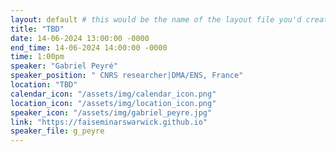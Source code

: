 ```yaml
---
layout: default # this would be the name of the layout file you'd create for events
title: "TBD"
date: 14-06-2024 13:00:00 -0000
end_time: 14-06-2024 14:00:00 -0000
time: 1:00pm
speaker: "Gabriel Peyré"
speaker_position: " CNRS researcher|DMA/ENS, France"
location: "TBD"
calendar_icon: "/assets/img/calendar_icon.png"
location_icon: "/assets/img/location_icon.png"
speaker_icon: "/assets/img/gabriel_peyre.jpg"
link: "https://faiseminarswarwick.github.io"
speaker_file: g_peyre
---
```


